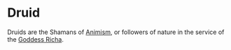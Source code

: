 # Druid
Druids are the Shamans of [Animism](/../master/Religion/Animism/animism.md), or followers of nature in the service of the [Goddess Richa](/../master/Religion/Circle-of-Nine/Richa.md).